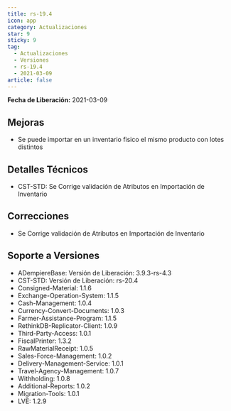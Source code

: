 ```yaml
---
title: rs-19.4
icon: app
category: Actualizaciones
star: 9
sticky: 9
tag:
  - Actualizaciones
  - Versiones
  - rs-19.4
  - 2021-03-09
article: false
---
```


**Fecha de Liberación:** 2021-03-09

## Mejoras

- Se puede importar en un inventario fisico el mismo producto con lotes distintos

## Detalles Técnicos

- CST-STD: Se Corrige validación de Atributos en Importación de Inventario

## Correcciones

- Se Corrige validación de Atributos en Importación de Inventario

## Soporte a Versiones

- ADempiereBase: Versión de Liberación: 3.9.3-rs-4.3
- CST-STD: Versión de Liberación: rs-20.4
- Consigned-Material: 1.1.6
- Exchange-Operation-System: 1.1.5
- Cash-Management: 1.0.4
- Currency-Convert-Documents: 1.0.3
- Farmer-Assistance-Program: 1.1.5
- RethinkDB-Replicator-Client: 1.0.9
- Third-Party-Access: 1.0.1
- FiscalPrinter: 1.3.2
- RawMaterialReceipt: 1.0.5
- Sales-Force-Management: 1.0.2
- Delivery-Management-Service: 1.0.1
- Travel-Agency-Management: 1.0.7
- Withholding: 1.0.8
- Additional-Reports: 1.0.2
- Migration-Tools: 1.0.1
- LVE: 1.2.9
